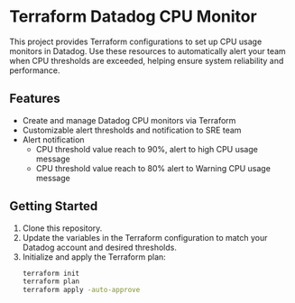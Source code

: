 # Terraform Datadog CPU Monitor

This project provides Terraform configurations to set up CPU usage monitors in Datadog. Use these resources to automatically alert your team when CPU thresholds are exceeded, helping ensure system reliability and performance.

## Features

- Create and manage Datadog CPU monitors via Terraform
- Customizable alert thresholds and notification to SRE team
- Alert notification
    - CPU threshold value reach to 90%, alert to high CPU usage message 
    - CPU threshold value reach to 80% alert to Warning CPU usage message


## Getting Started

1. Clone this repository.
2. Update the variables in the Terraform configuration to match your Datadog account and desired thresholds.
3. Initialize and apply the Terraform plan:
    ```sh
    terraform init
    terraform plan
    terraform apply -auto-approve
    ```